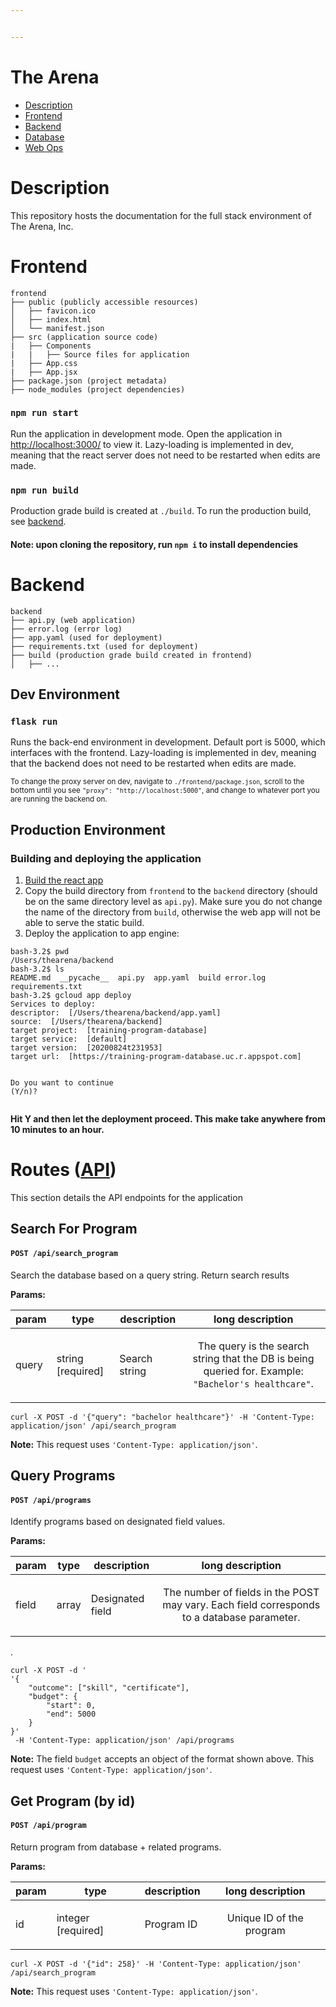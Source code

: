 ```yaml
---


---
```


<h1 id="the-arena">The Arena</h1>
<ul>
<li><a href="#description">Description</a></li>
<li><a href="#frontend">Frontend</a></li>
<li><a href="#backend">Backend</a></li>
<li><a href="#database">Database</a></li>
<li><a href="#web-ops">Web Ops</a></li>
</ul>
<h1 id="description">Description</h1>
<p>This repository hosts the documentation for the full stack environment of The Arena, Inc.</p>
<h1 id="frontend">Frontend</h1>
<pre><code>frontend
├── public (publicly accessible resources)
│   ├── favicon.ico
│   ├── index.html
│   └── manifest.json
├── src (application source code)
|   ├── Components
|   |   ├── Source files for application
|   ├── App.css
|   ├── App.jsx
├── package.json (project metadata)
├── node_modules (project dependencies)
</code></pre>
<h3 id="npm-run-start"><code>npm run start</code></h3>
<p>Run the application in development mode. Open the application in <a href="http://localhost:3000/">http://localhost:3000/</a> to view it. Lazy-loading is implemented in dev, meaning that the react server does not need to be restarted when edits are made.</p>
<h3 id="npm-run-build"><code>npm run build</code></h3>
<p>Production grade build is created at <code>./build</code>. To run the production build, see <a href="#backend">backend</a>.</p>
<h4 id="note-upon-cloning-the-repository-run-npm-i-to-install-dependencies">Note: upon cloning the repository, run <code>npm i</code> to install dependencies</h4>
<h1 id="backend">Backend</h1>
<pre><code>backend
├── api.py (web application)
├── error.log (error log)
├── app.yaml (used for deployment)
├── requirements.txt (used for deployment)
├── build (production grade build created in frontend)
│   ├── ...
</code></pre>
<h2 id="dev-environment">Dev Environment</h2>
<h3 id="flask-run"><code>flask run</code></h3>
<p>Runs the back-end environment in development. Default port is 5000, which interfaces with the frontend. Lazy-loading is implemented in dev, meaning that the backend does not need to be restarted when edits are made.</p>
<p><sup>To change the proxy server on dev, navigate to <code>./frontend/package.json</code>, scroll to the bottom until you see <code>"proxy": "http://localhost:5000"</code>, and change to whatever port you are running the backend on.</sup></p>
<h2 id="production-environment">Production Environment</h2>
<h3 id="building-and-deploying-the-application">Building and deploying the application</h3>
<ol>
<li><a href="#npm-run-start">Build the react app</a></li>
<li>Copy the build directory from <code>frontend</code> to the <code>backend</code> directory (should be on the same directory level as <code>api.py</code>). Make sure you do not change the name of the directory from <code>build</code>, otherwise the web app will not be able to serve the static build.</li>
<li>Deploy the application to app engine:</li>
</ol>
<pre class=" language-bash"><code class="prism  language-bash">bash-3.2$ <span class="token function">pwd</span>
/Users/thearena/backend
bash-3.2$ <span class="token function">ls</span>
README.md  __pycache__  api.py  app.yaml  build error.log  requirements.txt
bash-3.2$ gcloud app deploy
Services to deploy:
descriptor:  <span class="token punctuation">[</span>/Users/thearena/backend/app.yaml<span class="token punctuation">]</span>
source:  <span class="token punctuation">[</span>/Users/thearena/backend<span class="token punctuation">]</span>
target project:  <span class="token punctuation">[</span>training-program-database<span class="token punctuation">]</span>
target service:  <span class="token punctuation">[</span>default<span class="token punctuation">]</span>
target version:  <span class="token punctuation">[</span>20200824t231953<span class="token punctuation">]</span>
target url:  <span class="token punctuation">[</span>https://training-program-database.uc.r.appspot.com<span class="token punctuation">]</span>

Do you want to <span class="token keyword">continue</span> <span class="token punctuation">(</span>Y/n<span class="token punctuation">)</span>?
</code></pre>
<p><strong>Hit Y and then let the deployment proceed. This make take anywhere from 10 minutes to an hour.</strong></p>
<h1 id="routes-api">Routes (<a href="#Backend">API</a>)</h1>
<p>This section details the API endpoints for the application</p>
<h2 id="search-for-program">Search For Program</h2>
<h4 id="post-apisearch_program"><code>POST /api/search_program</code></h4>
<p>Search the database based on a query string. Return search results</p>
<p><strong>Params:</strong></p>

<table>
<thead>
<tr>
<th>param</th>
<th>type</th>
<th>description</th>
<th>long description</th>
</tr>
</thead>
<tbody>
<tr>
<td>query</td>
<td>string  [required]</td>
<td>Search string</td>
<td><p align="center">The query is the search string that the DB is being queried for. Example: <code>"Bachelor's healthcare"</code>.</p></td>
</tr>
</tbody>
</table><p><code>curl -X POST -d '{"query": "bachelor healthcare"}' -H 'Content-Type: application/json' /api/search_program</code></p>
<p><strong>Note:</strong> This request uses <code>'Content-Type: application/json'</code>.</p>
<h2 id="query-programs">Query Programs</h2>
<h4 id="post-apiprograms"><code>POST /api/programs</code></h4>
<p>Identify programs based on designated field values.</p>
<p><strong>Params:</strong></p>

<table>
<thead>
<tr>
<th>param</th>
<th>type</th>
<th>description</th>
<th>long description</th>
</tr>
</thead>
<tbody>
<tr>
<td>field</td>
<td>array</td>
<td>Designated field</td>
<td><p align="center">The number of fields in the POST may vary. Each field corresponds to a database parameter.</p></td>
</tr>
</tbody>
</table><p>.</p>
<pre class=" language-json"><code class="prism  language-json">curl <span class="token operator">-</span>X POST <span class="token operator">-</span>d '
'<span class="token punctuation">{</span>
	<span class="token string">"outcome"</span><span class="token punctuation">:</span> <span class="token punctuation">[</span><span class="token string">"skill"</span><span class="token punctuation">,</span> <span class="token string">"certificate"</span><span class="token punctuation">]</span><span class="token punctuation">,</span> 
	<span class="token string">"budget"</span><span class="token punctuation">:</span> <span class="token punctuation">{</span>
		<span class="token string">"start"</span><span class="token punctuation">:</span> <span class="token number">0</span><span class="token punctuation">,</span> 
		<span class="token string">"end"</span><span class="token punctuation">:</span> <span class="token number">5000</span>
	<span class="token punctuation">}</span>
<span class="token punctuation">}</span>'
 <span class="token operator">-</span>H <span class="token string">'Content-Type: application/json'</span> <span class="token operator">/</span>api<span class="token operator">/</span>programs
</code></pre>
<p><strong>Note:</strong> The field <code>budget</code> accepts an object of the format shown above. This request uses <code>'Content-Type: application/json'</code>.</p>
<h2 id="get-program-by-id">Get Program (by id)</h2>
<h4 id="post-apiprogram"><code>POST /api/program</code></h4>
<p>Return program from database + related programs.</p>
<p><strong>Params:</strong></p>

<table>
<thead>
<tr>
<th>param</th>
<th>type</th>
<th>description</th>
<th>long description</th>
</tr>
</thead>
<tbody>
<tr>
<td>id</td>
<td>integer  [required]</td>
<td>Program ID</td>
<td><p align="center">Unique ID of the program</p></td>
</tr>
</tbody>
</table><p><code>curl -X POST -d '{"id": 258}' -H 'Content-Type: application/json' /api/search_program</code></p>
<p><strong>Note:</strong> This request uses <code>'Content-Type: application/json'</code>.</p>

